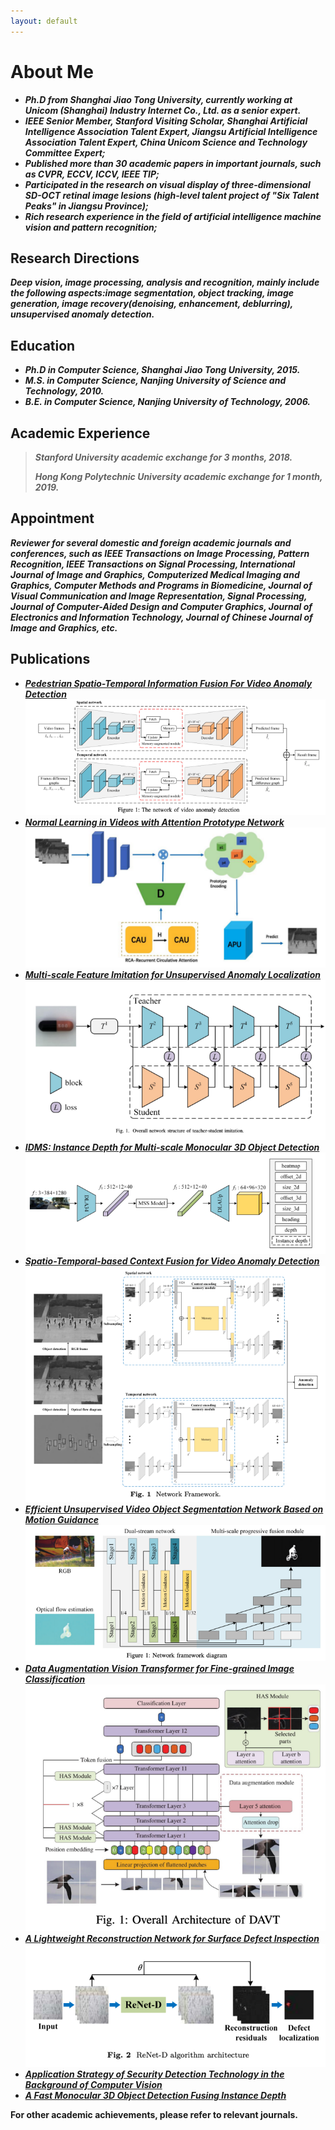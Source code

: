 ```yaml
---
layout: default
---
```



# About Me

* ***Ph.D from Shanghai Jiao Tong University, currently working at Unicom (Shanghai) Industry Internet Co., Ltd. as a senior expert.***
* ***IEEE Senior Member, Stanford Visiting Scholar, Shanghai Artificial Intelligence Association Talent Expert, Jiangsu Artificial Intelligence Association Talent Expert, China Unicom Science and Technology Committee Expert;***
* ***Published more than 30 academic papers in important journals, such as CVPR, ECCV, ICCV, IEEE TIP;***
* ***Participated in the research on visual display of three-dimensional SD-OCT retinal image lesions (high-level talent project of "Six Talent Peaks" in Jiangsu Province);***
* ***Rich research experience in the field of artificial intelligence machine vision and pattern recognition;***

## Research Directions

***Deep vision, image processing, analysis and recognition, mainly include the following aspects:image segmentation,
object tracking, image generation, image recovery(denoising, enhancement, deblurring), unsupervised anomaly detection.***

## Education

* ***Ph.D in Computer Science, Shanghai Jiao Tong University, 2015.***
* ***M.S. in Computer Science, Nanjing University of Science and Technology, 2010.***
* ***B.E. in Computer Science, Nanjing University of Technology, 2006.***

## Academic Experience

> ***Stanford University academic exchange for 3 months, 2018.***
>
> ***Hong Kong Polytechnic University academic exchange for 1 month, 2019.***

## Appointment

***Reviewer for several domestic and foreign academic journals and conferences, such as IEEE Transactions on Image Processing,
Pattern Recognition, IEEE Transactions on Signal Processing, International Journal of Image and Graphics, Computerized
Medical Imaging and Graphics, Computer Methods and Programs in Biomedicine, Journal of Visual Communication and Image
Representation, Signal Processing, Journal of Computer-Aided Design and Computer Graphics, Journal of Electronics and
Information Technology, Journal of Chinese Journal of Image and Graphics, etc.***

## Publications

* ***[Pedestrian Spatio-Temporal Information Fusion For Video Anomaly Detection](https://arxiv.org/pdf/2211.10052.pdf)***
![img_4.png](img_4.png)
* ***[Normal Learning in Videos with Attention Prototype Network](https://arxiv.org/pdf/2108.11055.pdf)***
![img_5.png](img_5.png#pic_right)
* ***[Multi-scale Feature Imitation for Unsupervised Anomaly Localization](https://arxiv.org/pdf/2212.05786.pdf)***
![img_6.png](img_6.png)
* ***[IDMS: Instance Depth for Multi-scale Monocular 3D Object Detection](https://arxiv.org/pdf/2212.01528v1.pdf)***
![img_7.png](img_7.png)
* ***[Spatio-Temporal-based Context Fusion for Video Anomaly Detection](https://arxiv.org/pdf/2210.09572.pdf)***
![img_8.png](img_8.png)
* ***[Efficient Unsupervised Video Object Segmentation Network Based on Motion Guidance](https://arxiv.org/pdf/2211.05364.pdf)***
![img_9.png](img_9.png)
* ***[Data Augmentation Vision Transformer for Fine-grained Image Classification](https://arxiv.org/pdf/2211.12879.pdf)***
![img_10.png](img_10.png)
* ***[A Lightweight Reconstruction Network for Surface Defect Inspection](https://arxiv.org/pdf/2212.12878.pdf)***
![img_11.png](img_11.png)
* ***[Application Strategy of Security Detection Technology in the Background of Computer Vision]()***
* ***[A Fast Monocular 3D Object Detection Fusing Instance Depth]()***

**For other academic achievements, please refer to relevant journals.**


